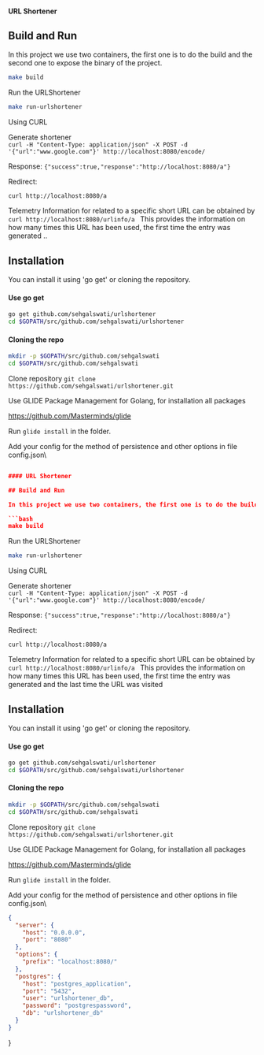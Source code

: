 
#### URL Shortener

## Build and Run

In this project we use two containers, the first one is to do the build and the second one to expose the binary of the project.

```bash
make build
```

Run the URLShortener

```bash
make run-urlshortener
```

Using CURL

Generate shortener\
`curl -H "Content-Type: application/json" -X POST -d '{"url":"www.google.com"}' http://localhost:8080/encode/`

Response:
`{"success":true,"response":"http://localhost:8080/a"}`

Redirect:

`curl http://localhost:8080/a`

Telemetry
Information for related to a specific short URL can be obtained by 
`curl http://localhost:8080/urlinfo/a `
This provides the information on how many times this URL has been used, the first time the entry was generated
..

## Installation

You can install it using 'go get' or cloning the repository.

#### Use go get
```bash
go get github.com/sehgalswati/urlshortener
cd $GOPATH/src/github.com/sehgalswati/urlshortener
```
#### Cloning the repo
```bash
mkdir -p $GOPATH/src/github.com/sehgalswati
cd $GOPATH/src/github.com/sehgalswati
```
Clone repository 
```git clone https://github.com/sehgalswati/urlshortener.git```


Use GLIDE Package Management for Golang, for installation all packages 

https://github.com/Masterminds/glide
 
Run `glide install` in the folder.

Add your config for the method of persistence and other options in file config.json\
```json

#### URL Shortener

## Build and Run

In this project we use two containers, the first one is to do the build and the second one to expose the binary of the project.

```bash
make build
```

Run the URLShortener

```bash
make run-urlshortener
```

Using CURL

Generate shortener\
`curl -H "Content-Type: application/json" -X POST -d '{"url":"www.google.com"}' http://localhost:8080/encode/`

Response:
`{"success":true,"response":"http://localhost:8080/a"}`

Redirect:

`curl http://localhost:8080/a`

Telemetry
Information for related to a specific short URL can be obtained by 
`curl http://localhost:8080/urlinfo/a `
This provides the information on how many times this URL has been used, the first time the entry was generated and the last time the URL was visited

## Installation

You can install it using 'go get' or cloning the repository.

#### Use go get
```bash
go get github.com/sehgalswati/urlshortener
cd $GOPATH/src/github.com/sehgalswati/urlshortener
```
#### Cloning the repo
```bash
mkdir -p $GOPATH/src/github.com/sehgalswati
cd $GOPATH/src/github.com/sehgalswati
```
Clone repository 
```git clone https://github.com/sehgalswati/urlshortener.git```


Use GLIDE Package Management for Golang, for installation all packages 

https://github.com/Masterminds/glide
 
Run `glide install` in the folder.

Add your config for the method of persistence and other options in file config.json\
```json
{
  "server": {
    "host": "0.0.0.0",
    "port": "8080"
  },
  "options": {
    "prefix": "localhost:8080/"
  },
  "postgres": {
    "host": "postgres_application",
    "port": "5432",
    "user": "urlshortener_db",
    "password": "postgrespassword",
    "db": "urlshortener_db"
  }
}
```
}
```
